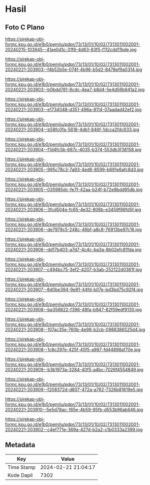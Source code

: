 # Hasil

## Foto C Plano

https://sirekap-obj-formc.kpu.go.id/e1b0/pemilu/pdpr/73/13/01/10/02/7313011002001-20240215-103945--41ae0d1c-31f6-4d63-83f5-f112cdd11bde.jpg

https://sirekap-obj-formc.kpu.go.id/e1b0/pemilu/pdpr/73/13/01/10/02/7313011002001-20240221-203903--f4b52b5e-074f-4b96-b5d2-8478ef9a0314.jpg

https://sirekap-obj-formc.kpu.go.id/e1b0/pemilu/pdpr/73/13/01/10/02/7313011002001-20240221-203903--b0bdd781-8cdc-4ea7-b8d4-5e4d56b641a2.jpg

https://sirekap-obj-formc.kpu.go.id/e1b0/pemilu/pdpr/73/13/01/10/02/7313011002001-20240221-203903--e1734048-d351-496a-8114-07aadad42ef2.jpg

https://sirekap-obj-formc.kpu.go.id/e1b0/pemilu/pdpr/73/13/01/10/02/7313011002001-20240221-203904--b58fc0fa-5618-4db1-846f-1dcca2fdc633.jpg

https://sirekap-obj-formc.kpu.go.id/e1b0/pemilu/pdpr/73/13/01/10/02/7313011002001-20240221-203904--f1d4fc5b-687c-4035-b374-553db3f38158.jpg

https://sirekap-obj-formc.kpu.go.id/e1b0/pemilu/pdpr/73/13/01/10/02/7313011002001-20240221-203905--995c78c3-7a93-4ed6-8599-b691e6afc8d3.jpg

https://sirekap-obj-formc.kpu.go.id/e1b0/pemilu/pdpr/73/13/01/10/02/7313011002001-20240221-203905--035985dc-fe7f-42aa-b24f-b72e8bdd95db.jpg

https://sirekap-obj-formc.kpu.go.id/e1b0/pemilu/pdpr/73/13/01/10/02/7313011002001-20240221-203906--3fcd504e-fc65-4e32-806b-e3459f86fd5f.jpg

https://sirekap-obj-formc.kpu.go.id/e1b0/pemilu/pdpr/73/13/01/10/02/7313011002001-20240221-203906--de7979c5-248c-46bf-a8c8-76913be97c16.jpg

https://sirekap-obj-formc.kpu.go.id/e1b0/pemilu/pdpr/73/13/01/10/02/7313011002001-20240221-203906--dd17b403-a7d7-4c4c-ba3a-8b02efc81fda.jpg

https://sirekap-obj-formc.kpu.go.id/e1b0/pemilu/pdpr/73/13/01/10/02/7313011002001-20240221-203907--c494bc75-3ef2-4207-b3ab-252122d0361f.jpg

https://sirekap-obj-formc.kpu.go.id/e1b0/pemilu/pdpr/73/13/01/10/02/7313011002001-20240221-203907--8d0be394-9e91-44fd-b07e-bd3bd75c92f4.jpg

https://sirekap-obj-formc.kpu.go.id/e1b0/pemilu/pdpr/73/13/01/10/02/7313011002001-20240221-203908--ba358822-f396-48fa-b947-82f59edf9130.jpg

https://sirekap-obj-formc.kpu.go.id/e1b0/pemilu/pdpr/73/13/01/10/02/7313011002001-20240221-203908--107ac35e-760b-4e98-b2cb-0988386525d4.jpg

https://sirekap-obj-formc.kpu.go.id/e1b0/pemilu/pdpr/73/13/01/10/02/7313011002001-20240221-203908--1c8c297e-425f-45f5-a987-fd44898af70e.jpg

https://sirekap-obj-formc.kpu.go.id/e1b0/pemilu/pdpr/73/13/01/10/02/7313011002001-20240221-203909--b3b1973a-3284-40f5-a4bc-7026f4554849.jpg

https://sirekap-obj-formc.kpu.go.id/e1b0/pemilu/pdpr/73/13/01/10/02/7313011002001-20240221-203909--f208372d-d807-472a-a762-7326b81619e5.jpg

https://sirekap-obj-formc.kpu.go.id/e1b0/pemilu/pdpr/73/13/01/10/02/7313011002001-20240221-203910--5e5d78ac-165e-4b59-95fb-d553b96ab646.jpg

https://sirekap-obj-formc.kpu.go.id/e1b0/pemilu/pdpr/73/13/01/10/02/7313011002001-20240221-203902--c4ef771e-369a-427d-b2a2-c1b0333a2399.jpg


## Metadata

| Key        | Value               |
| ---------- | ------------------- |
| Time Stamp | 2024-02-21 21:04:17 |
| Kode Dapil | 7302                |



